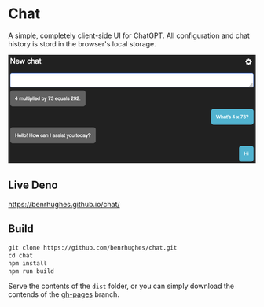 # Chat

A simple, completely client-side UI for ChatGPT. All configuration and chat history is stord in the browser's local storage. 

![Alt text](readme/chat.png)

## Live Deno
https://benrhughes.github.io/chat/

## Build
```
git clone https://github.com/benrhughes/chat.git
cd chat
npm install
npm run build
```

Serve the contents of the `dist` folder, or you can simply download the contends of the [gh-pages](https://github.com/benrhughes/chat/tree/gh-pages) branch.


